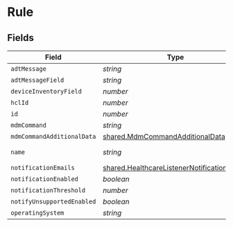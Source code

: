 # Rule


## Fields

| Field                                                                                                      | Type                                                                                                       | Required                                                                                                   | Description                                                                                                | Example                                                                                                    |
| ---------------------------------------------------------------------------------------------------------- | ---------------------------------------------------------------------------------------------------------- | ---------------------------------------------------------------------------------------------------------- | ---------------------------------------------------------------------------------------------------------- | ---------------------------------------------------------------------------------------------------------- |
| `adtMessage`                                                                                               | *string*                                                                                                   | :heavy_minus_sign:                                                                                         | N/A                                                                                                        |                                                                                                            |
| `adtMessageField`                                                                                          | *string*                                                                                                   | :heavy_minus_sign:                                                                                         | N/A                                                                                                        |                                                                                                            |
| `deviceInventoryField`                                                                                     | *number*                                                                                                   | :heavy_minus_sign:                                                                                         | N/A                                                                                                        | -1                                                                                                         |
| `hclId`                                                                                                    | *number*                                                                                                   | :heavy_minus_sign:                                                                                         | N/A                                                                                                        | 1                                                                                                          |
| `id`                                                                                                       | *number*                                                                                                   | :heavy_minus_sign:                                                                                         | N/A                                                                                                        | 1                                                                                                          |
| `mdmCommand`                                                                                               | *string*                                                                                                   | :heavy_minus_sign:                                                                                         | N/A                                                                                                        | EnableLostMode                                                                                             |
| `mdmCommandAdditionalData`                                                                                 | [shared.MdmCommandAdditionalData](../../models/shared/mdmcommandadditionaldata.md)                         | :heavy_minus_sign:                                                                                         | N/A                                                                                                        |                                                                                                            |
| `name`                                                                                                     | *string*                                                                                                   | :heavy_minus_sign:                                                                                         | N/A                                                                                                        | Patient Discharge                                                                                          |
| `notificationEmails`                                                                                       | [shared.HealthcareListenerNotificationEmails](../../models/shared/healthcarelistenernotificationemails.md) | :heavy_minus_sign:                                                                                         | N/A                                                                                                        |                                                                                                            |
| `notificationEnabled`                                                                                      | *boolean*                                                                                                  | :heavy_minus_sign:                                                                                         | N/A                                                                                                        |                                                                                                            |
| `notificationThreshold`                                                                                    | *number*                                                                                                   | :heavy_minus_sign:                                                                                         | N/A                                                                                                        | 15                                                                                                         |
| `notifyUnsupportedEnabled`                                                                                 | *boolean*                                                                                                  | :heavy_minus_sign:                                                                                         | N/A                                                                                                        |                                                                                                            |
| `operatingSystem`                                                                                          | *string*                                                                                                   | :heavy_minus_sign:                                                                                         | N/A                                                                                                        | iPhone                                                                                                     |